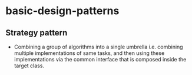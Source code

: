 # basic-design-patterns

## Strategy pattern

- Combining a group of algorithms into a single umbrella i.e. combining multiple implementations of same tasks, and then using these implementations via the common interface that is composed inside the target class.
